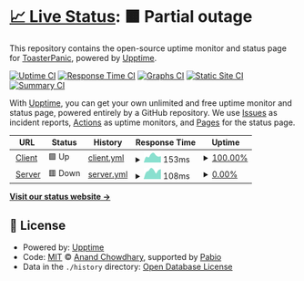 # [📈 Live Status](https://ToasterPanic.github.io/cave-of-dreams-uptime): <!--live status--> **🟧 Partial outage**

This repository contains the open-source uptime monitor and status page for [ToasterPanic](https://owouw.us/), powered by [Upptime](https://github.com/upptime/upptime).

[![Uptime CI](https://github.com/ToasterPanic/cave-of-dreams-uptime/workflows/Uptime%20CI/badge.svg)](https://github.com/ToasterPanic/cave-of-dreams-uptime/actions?query=workflow%3A%22Uptime+CI%22)
[![Response Time CI](https://github.com/ToasterPanic/cave-of-dreams-uptime/workflows/Response%20Time%20CI/badge.svg)](https://github.com/ToasterPanic/cave-of-dreams-uptime/actions?query=workflow%3A%22Response+Time+CI%22)
[![Graphs CI](https://github.com/ToasterPanic/cave-of-dreams-uptime/workflows/Graphs%20CI/badge.svg)](https://github.com/ToasterPanic/cave-of-dreams-uptime/actions?query=workflow%3A%22Graphs+CI%22)
[![Static Site CI](https://github.com/ToasterPanic/cave-of-dreams-uptime/workflows/Static%20Site%20CI/badge.svg)](https://github.com/ToasterPanic/cave-of-dreams-uptime/actions?query=workflow%3A%22Static+Site+CI%22)
[![Summary CI](https://github.com/ToasterPanic/cave-of-dreams-uptime/workflows/Summary%20CI/badge.svg)](https://github.com/ToasterPanic/cave-of-dreams-uptime/actions?query=workflow%3A%22Summary+CI%22)

With [Upptime](https://upptime.js.org), you can get your own unlimited and free uptime monitor and status page, powered entirely by a GitHub repository. We use [Issues](https://github.com/ToasterPanic/cave-of-dreams-uptime/issues) as incident reports, [Actions](https://github.com/ToasterPanic/cave-of-dreams-uptime/actions) as uptime monitors, and [Pages](https://ToasterPanic.github.io/cave-of-dreams-uptime) for the status page.

<!--start: status pages-->
<!-- This summary is generated by Upptime (https://github.com/upptime/upptime) -->
<!-- Do not edit this manually, your changes will be overwritten -->
<!-- prettier-ignore -->
| URL | Status | History | Response Time | Uptime |
| --- | ------ | ------- | ------------- | ------ |
| <img alt="" src="https://icons.duckduckgo.com/ip3/dreams.owouw.us.ico" height="13"> [Client](https://dreams.owouw.us) | 🟩 Up | [client.yml](https://github.com/ToasterPanic/cave-of-dreams-uptime/commits/HEAD/history/client.yml) | <details><summary><img alt="Response time graph" src="./graphs/client/response-time-week.png" height="20"> 153ms</summary><br><a href="https://status.dreams.owouw.us/history/client"><img alt="Response time 194" src="https://img.shields.io/endpoint?url=https%3A%2F%2Fraw.githubusercontent.com%2FToasterPanic%2Fcave-of-dreams-uptime%2FHEAD%2Fapi%2Fclient%2Fresponse-time.json"></a><br><a href="https://status.dreams.owouw.us/history/client"><img alt="24-hour response time 150" src="https://img.shields.io/endpoint?url=https%3A%2F%2Fraw.githubusercontent.com%2FToasterPanic%2Fcave-of-dreams-uptime%2FHEAD%2Fapi%2Fclient%2Fresponse-time-day.json"></a><br><a href="https://status.dreams.owouw.us/history/client"><img alt="7-day response time 153" src="https://img.shields.io/endpoint?url=https%3A%2F%2Fraw.githubusercontent.com%2FToasterPanic%2Fcave-of-dreams-uptime%2FHEAD%2Fapi%2Fclient%2Fresponse-time-week.json"></a><br><a href="https://status.dreams.owouw.us/history/client"><img alt="30-day response time 152" src="https://img.shields.io/endpoint?url=https%3A%2F%2Fraw.githubusercontent.com%2FToasterPanic%2Fcave-of-dreams-uptime%2FHEAD%2Fapi%2Fclient%2Fresponse-time-month.json"></a><br><a href="https://status.dreams.owouw.us/history/client"><img alt="1-year response time 194" src="https://img.shields.io/endpoint?url=https%3A%2F%2Fraw.githubusercontent.com%2FToasterPanic%2Fcave-of-dreams-uptime%2FHEAD%2Fapi%2Fclient%2Fresponse-time-year.json"></a></details> | <details><summary><a href="https://status.dreams.owouw.us/history/client">100.00%</a></summary><a href="https://status.dreams.owouw.us/history/client"><img alt="All-time uptime 99.98%" src="https://img.shields.io/endpoint?url=https%3A%2F%2Fraw.githubusercontent.com%2FToasterPanic%2Fcave-of-dreams-uptime%2FHEAD%2Fapi%2Fclient%2Fuptime.json"></a><br><a href="https://status.dreams.owouw.us/history/client"><img alt="24-hour uptime 100.00%" src="https://img.shields.io/endpoint?url=https%3A%2F%2Fraw.githubusercontent.com%2FToasterPanic%2Fcave-of-dreams-uptime%2FHEAD%2Fapi%2Fclient%2Fuptime-day.json"></a><br><a href="https://status.dreams.owouw.us/history/client"><img alt="7-day uptime 100.00%" src="https://img.shields.io/endpoint?url=https%3A%2F%2Fraw.githubusercontent.com%2FToasterPanic%2Fcave-of-dreams-uptime%2FHEAD%2Fapi%2Fclient%2Fuptime-week.json"></a><br><a href="https://status.dreams.owouw.us/history/client"><img alt="30-day uptime 100.00%" src="https://img.shields.io/endpoint?url=https%3A%2F%2Fraw.githubusercontent.com%2FToasterPanic%2Fcave-of-dreams-uptime%2FHEAD%2Fapi%2Fclient%2Fuptime-month.json"></a><br><a href="https://status.dreams.owouw.us/history/client"><img alt="1-year uptime 99.98%" src="https://img.shields.io/endpoint?url=https%3A%2F%2Fraw.githubusercontent.com%2FToasterPanic%2Fcave-of-dreams-uptime%2FHEAD%2Fapi%2Fclient%2Fuptime-year.json"></a></details>
| <img alt="" src="https://icons.duckduckgo.com/ip3/dreamserver.owouw.us.ico" height="13"> [Server](https://dreamserver.owouw.us) | 🟥 Down | [server.yml](https://github.com/ToasterPanic/cave-of-dreams-uptime/commits/HEAD/history/server.yml) | <details><summary><img alt="Response time graph" src="./graphs/server/response-time-week.png" height="20"> 108ms</summary><br><a href="https://status.dreams.owouw.us/history/server"><img alt="Response time 190" src="https://img.shields.io/endpoint?url=https%3A%2F%2Fraw.githubusercontent.com%2FToasterPanic%2Fcave-of-dreams-uptime%2FHEAD%2Fapi%2Fserver%2Fresponse-time.json"></a><br><a href="https://status.dreams.owouw.us/history/server"><img alt="24-hour response time 111" src="https://img.shields.io/endpoint?url=https%3A%2F%2Fraw.githubusercontent.com%2FToasterPanic%2Fcave-of-dreams-uptime%2FHEAD%2Fapi%2Fserver%2Fresponse-time-day.json"></a><br><a href="https://status.dreams.owouw.us/history/server"><img alt="7-day response time 108" src="https://img.shields.io/endpoint?url=https%3A%2F%2Fraw.githubusercontent.com%2FToasterPanic%2Fcave-of-dreams-uptime%2FHEAD%2Fapi%2Fserver%2Fresponse-time-week.json"></a><br><a href="https://status.dreams.owouw.us/history/server"><img alt="30-day response time 113" src="https://img.shields.io/endpoint?url=https%3A%2F%2Fraw.githubusercontent.com%2FToasterPanic%2Fcave-of-dreams-uptime%2FHEAD%2Fapi%2Fserver%2Fresponse-time-month.json"></a><br><a href="https://status.dreams.owouw.us/history/server"><img alt="1-year response time 190" src="https://img.shields.io/endpoint?url=https%3A%2F%2Fraw.githubusercontent.com%2FToasterPanic%2Fcave-of-dreams-uptime%2FHEAD%2Fapi%2Fserver%2Fresponse-time-year.json"></a></details> | <details><summary><a href="https://status.dreams.owouw.us/history/server">0.00%</a></summary><a href="https://status.dreams.owouw.us/history/server"><img alt="All-time uptime 33.59%" src="https://img.shields.io/endpoint?url=https%3A%2F%2Fraw.githubusercontent.com%2FToasterPanic%2Fcave-of-dreams-uptime%2FHEAD%2Fapi%2Fserver%2Fuptime.json"></a><br><a href="https://status.dreams.owouw.us/history/server"><img alt="24-hour uptime 0.00%" src="https://img.shields.io/endpoint?url=https%3A%2F%2Fraw.githubusercontent.com%2FToasterPanic%2Fcave-of-dreams-uptime%2FHEAD%2Fapi%2Fserver%2Fuptime-day.json"></a><br><a href="https://status.dreams.owouw.us/history/server"><img alt="7-day uptime 0.00%" src="https://img.shields.io/endpoint?url=https%3A%2F%2Fraw.githubusercontent.com%2FToasterPanic%2Fcave-of-dreams-uptime%2FHEAD%2Fapi%2Fserver%2Fuptime-week.json"></a><br><a href="https://status.dreams.owouw.us/history/server"><img alt="30-day uptime 1.38%" src="https://img.shields.io/endpoint?url=https%3A%2F%2Fraw.githubusercontent.com%2FToasterPanic%2Fcave-of-dreams-uptime%2FHEAD%2Fapi%2Fserver%2Fuptime-month.json"></a><br><a href="https://status.dreams.owouw.us/history/server"><img alt="1-year uptime 33.59%" src="https://img.shields.io/endpoint?url=https%3A%2F%2Fraw.githubusercontent.com%2FToasterPanic%2Fcave-of-dreams-uptime%2FHEAD%2Fapi%2Fserver%2Fuptime-year.json"></a></details>

<!--end: status pages-->

[**Visit our status website →**](https://ToasterPanic.github.io/cave-of-dreams-uptime)

## 📄 License

- Powered by: [Upptime](https://github.com/upptime/upptime)
- Code: [MIT](./LICENSE) © [Anand Chowdhary](https://anandchowdhary.com), supported by [Pabio](https://pabio.com)
- Data in the `./history` directory: [Open Database License](https://opendatacommons.org/licenses/odbl/1-0/)
